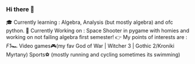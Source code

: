 ### Hi there 👋
 
🎓 Currently learning : Algebra, Analysis (but mostly algebra) and ofc python.
🏢 Currently Working on : Space Shooter in pygame with homies and working on not failing algebra first semester!
👉 My points of interests are : *F1*🏎️ Video games🎮(my fav God of War | Witcher 3 | Gothic 2/Kroniki Myrtany) Sports⚽ (mostly running and cycling sometimes its swimming)

